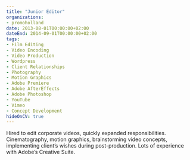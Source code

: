 ```yaml
---
title: "Junior Editor"
organizations:
- promoholland
date: 2013-08-01T00:00:00+02:00
dateEnd: 2014-09-01T00:00:00+02:00
tags:
- Film Editing
- Video Encoding
- Video Production
- Wordpress
- Client Relationships
- Photography
- Motion Graphics
- Adobe Premiere
- Adobe AfterEffects
- Adobe Photoshop
- YouTube
- Vimeo
- Concept Development
hideOnCV: true
---
```


Hired to edit corporate videos, quickly expanded responsibilities. Cinematography, motion graphics, brainstorming video concepts, implementing client’s wishes during post-production. Lots of experience with Adobe’s Creative Suite.
